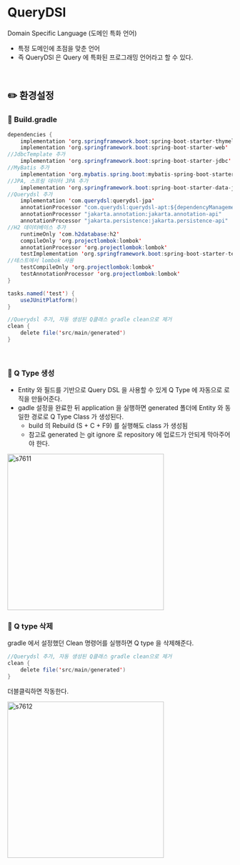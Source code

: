 # QueryDSl

Domain Specific Language (도메인 특화 언어)

- 특정 도메인에 초점을 맞춘 언어
- 즉 QueryDSl 은 Query 에 특화된 프로그래밍 언어라고 할 수 있다.

<br>

## ✏️ 환경설정

### 📍 Build.gradle

```java
dependencies {
	implementation 'org.springframework.boot:spring-boot-starter-thymeleaf'
	implementation 'org.springframework.boot:spring-boot-starter-web'
//JdbcTemplate 추가
	implementation 'org.springframework.boot:spring-boot-starter-jdbc'
//MyBatis 추가
	implementation 'org.mybatis.spring.boot:mybatis-spring-boot-starter:2.2.0'
//JPA, 스프링 데이터 JPA 추가
	implementation 'org.springframework.boot:spring-boot-starter-data-jpa'
//Querydsl 추가
	implementation 'com.querydsl:querydsl-jpa'
	annotationProcessor "com.querydsl:querydsl-apt:${dependencyManagement.importedProperties['querydsl.version']}:jpa"
	annotationProcessor "jakarta.annotation:jakarta.annotation-api"
	annotationProcessor "jakarta.persistence:jakarta.persistence-api"
//H2 데이터베이스 추가
	runtimeOnly 'com.h2database:h2'
	compileOnly 'org.projectlombok:lombok'
	annotationProcessor 'org.projectlombok:lombok'
	testImplementation 'org.springframework.boot:spring-boot-starter-test'
//테스트에서 lombok 사용
	testCompileOnly 'org.projectlombok:lombok'
	testAnnotationProcessor 'org.projectlombok:lombok'
}

tasks.named('test') {
	useJUnitPlatform()
}

//Querydsl 추가, 자동 생성된 Q클래스 gradle clean으로 제거
clean {
	delete file('src/main/generated')
}
```

<br>

### 📍 Q Type 생성

- Entity 와 필드를 기반으로 Query DSL 을 사용할 수 있게 Q Type 에 자동으로 로직을 만들어준다.
- gadle 설정을 완료한 뒤 application 을 실행하면 generated 폴더에 Entity 와 동일한 경로로 Q Type Class 가 생성된다.
    - build 의 Rebuild (S + C + F9) 를 실행해도 class 가 생성됨
    - 참고로 generated 는 git ignore 로 repository 에 업로드가 안되게 막아주어야 한다.

<img width="350" alt="s7611" src="https://user-images.githubusercontent.com/115536240/216801838-8a3401b5-8fb8-4343-9e88-d57a7c6cbb1b.png">

### 📍 Q type 삭제

gradle 에서 설정했던 Clean 명령어를 실행하면 Q type 을 삭제해준다.

```java
//Querydsl 추가, 자동 생성된 Q클래스 gradle clean으로 제거
clean {
	delete file('src/main/generated')
}
```

더블클릭하면 작동한다.

<img width="350" alt="s7612" src="https://user-images.githubusercontent.com/115536240/216801841-67d1da88-ed64-4202-8d6d-c80ddcc1b200.png">

